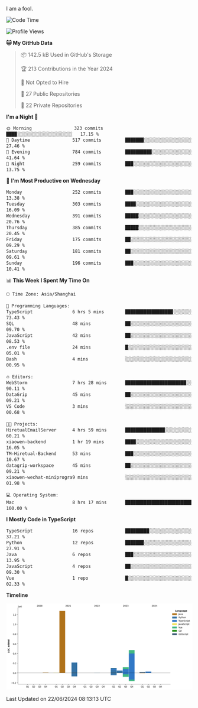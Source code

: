 I am a fool.

<!--START_SECTION:waka-->
![Code Time](http://img.shields.io/badge/Code%20Time-1%2C504%20hrs%2049%20mins-blue)

![Profile Views](http://img.shields.io/badge/Profile%20Views-0-blue)

**🐱 My GitHub Data** 

> 📦 142.5 kB Used in GitHub's Storage 
 > 
> 🏆 213 Contributions in the Year 2024
 > 
> 🚫 Not Opted to Hire
 > 
> 📜 27 Public Repositories 
 > 
> 🔑 22 Private Repositories 
 > 
**I'm a Night 🦉** 

```text
🌞 Morning                323 commits         ████░░░░░░░░░░░░░░░░░░░░░   17.15 % 
🌆 Daytime                517 commits         ███████░░░░░░░░░░░░░░░░░░   27.46 % 
🌃 Evening                784 commits         ██████████░░░░░░░░░░░░░░░   41.64 % 
🌙 Night                  259 commits         ███░░░░░░░░░░░░░░░░░░░░░░   13.75 % 
```
📅 **I'm Most Productive on Wednesday** 

```text
Monday                   252 commits         ███░░░░░░░░░░░░░░░░░░░░░░   13.38 % 
Tuesday                  303 commits         ████░░░░░░░░░░░░░░░░░░░░░   16.09 % 
Wednesday                391 commits         █████░░░░░░░░░░░░░░░░░░░░   20.76 % 
Thursday                 385 commits         █████░░░░░░░░░░░░░░░░░░░░   20.45 % 
Friday                   175 commits         ██░░░░░░░░░░░░░░░░░░░░░░░   09.29 % 
Saturday                 181 commits         ██░░░░░░░░░░░░░░░░░░░░░░░   09.61 % 
Sunday                   196 commits         ███░░░░░░░░░░░░░░░░░░░░░░   10.41 % 
```


📊 **This Week I Spent My Time On** 

```text
🕑︎ Time Zone: Asia/Shanghai

💬 Programming Languages: 
TypeScript               6 hrs 5 mins        ██████████████████░░░░░░░   73.43 % 
SQL                      48 mins             ██░░░░░░░░░░░░░░░░░░░░░░░   09.70 % 
JavaScript               42 mins             ██░░░░░░░░░░░░░░░░░░░░░░░   08.53 % 
.env file                24 mins             █░░░░░░░░░░░░░░░░░░░░░░░░   05.01 % 
Bash                     4 mins              ░░░░░░░░░░░░░░░░░░░░░░░░░   00.95 % 

🔥 Editors: 
WebStorm                 7 hrs 28 mins       ███████████████████████░░   90.11 % 
DataGrip                 45 mins             ██░░░░░░░░░░░░░░░░░░░░░░░   09.21 % 
VS Code                  3 mins              ░░░░░░░░░░░░░░░░░░░░░░░░░   00.68 % 

🐱‍💻 Projects: 
HiretualEmailServer      4 hrs 59 mins       ███████████████░░░░░░░░░░   60.21 % 
xiaowen-backend          1 hr 19 mins        ████░░░░░░░░░░░░░░░░░░░░░   16.05 % 
TM-Hiretual-Backend      53 mins             ███░░░░░░░░░░░░░░░░░░░░░░   10.67 % 
datagrip-workspace       45 mins             ██░░░░░░░░░░░░░░░░░░░░░░░   09.21 % 
xiaowen-wechat-miniprogra9 mins              ░░░░░░░░░░░░░░░░░░░░░░░░░   01.98 % 

💻 Operating System: 
Mac                      8 hrs 17 mins       █████████████████████████   100.00 % 
```

**I Mostly Code in TypeScript** 

```text
TypeScript               16 repos            █████████░░░░░░░░░░░░░░░░   37.21 % 
Python                   12 repos            ███████░░░░░░░░░░░░░░░░░░   27.91 % 
Java                     6 repos             ███░░░░░░░░░░░░░░░░░░░░░░   13.95 % 
JavaScript               4 repos             ██░░░░░░░░░░░░░░░░░░░░░░░   09.30 % 
Vue                      1 repo              █░░░░░░░░░░░░░░░░░░░░░░░░   02.33 % 
```



**Timeline**

![Lines of Code chart](https://raw.githubusercontent.com/VeejaLiu/VeejaLiu/master/assets/bar_graph.png)


 Last Updated on 22/06/2024 08:13:13 UTC
<!--END_SECTION:waka-->

